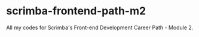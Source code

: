 # scrimba-frontend-path-m2
All my codes for Scrimba's Front-end Development Career Path - Module 2.
